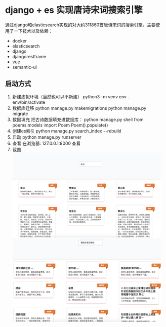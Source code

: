 # django + es 实现唐诗宋词搜索引擎
通过django和elasticsearch实现的对大约311860首唐诗宋词的搜索引擎，主要使用了一下技术以及依赖：
- docker
- elasticsearch
- django
- djangorestframe
- vue
- semantic-ui

## 启动方式
1. 新建虚拟环境（当然也可以不新建）
    python3 -m venv env
    . env/bin/activate
2. 数据库迁移
    python manage.py makemigrations
    python manage.py migrate
3. 数据填充
    把古诗数据填充进数据库：
    python manage.py shell
    from poems.models import Poem
    Poem().populate()
4. 创建es索引
    python manage.py search_index --rebuild
5. 启动
    python manage.py runserver
6. 查看
    在浏览器: 127.0.0.1:8000 查看
7. 截图
    ![](/Snipaste_2020-05-14_11-08-27.png)
    ![](/Snipaste_2020-05-14_11-11-01.png)
